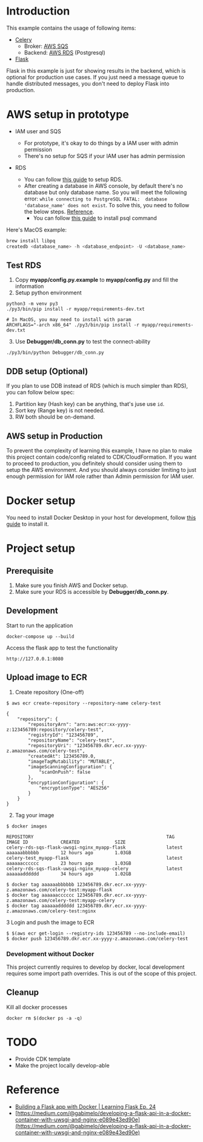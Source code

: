 # Introduction

This example contains the usage of following items:

- [Celery](https://docs.celeryproject.org/en/stable/index.html)
  - Broker: [AWS SQS](https://aws.amazon.com/sqs/)
  - Backend: [AWS RDS](https://aws.amazon.com/rds/) (Postgresql)
- [Flask](https://flask.palletsprojects.com/en/1.1.x/)

Flask in this example is just for showing results in the backend, which is optional for production use cases. If you just need a message queue to handle distributed messages, you don't need to deploy Flask into production.


# AWS setup in prototype

- IAM user and SQS
  - For prototype, it's okay to do things by a IAM user with admin permission
  - There's no setup for SQS if your IAM user has admin permission

- RDS
  - You can follow [this guide](https://docs.aws.amazon.com/AmazonRDS/latest/UserGuide/CHAP_GettingStarted.CreatingConnecting.PostgreSQL.html#) to setup RDS.
  - After creating a database in AWS console, by default there's no database but only database name. So you will meet the following error: `while connecting to PostgreSQL FATAL:  database 'database_name' does not exist`. To solve this, you need to follow the below steps. [Reference](https://stackoverflow.com/questions/17633422/psql-fatal-database-user-does-not-exist).
    - You can follow [this guide](https://blog.timescale.com/tutorials/how-to-install-psql-on-mac-ubuntu-debian-windows/) to install psql command

Here's MacOS example:

```python
brew install libpq
createdb <database_name> -h <database_endpoint> -U <database_name>
```

## Test RDS

1. Copy **myapp/config.py.example** to **myapp/config.py** and fill the information
2. Setup python environment

```
python3 -m venv py3
./py3/bin/pip install -r myapp/requirements-dev.txt

# In MacOS, you may need to install with param
ARCHFLAGS="-arch x86_64" ./py3/bin/pip install -r myapp/requirements-dev.txt
```

3. Use **Debugger/db_conn.py** to test the connect-ability

```
./py3/bin/python Debugger/db_conn.py
```

## DDB setup (Optional)

If you plan to use DDB instead of RDS (which is much simpler than RDS), you can follow below spec:

1. Partition key (Hash key) can be anything, that's juse use `id`.
2. Sort key (Range key) is not needed.
3. RW both should be on-demand.


## AWS setup in Production

To prevent the complexity of learning this example, I have no plan to make this project contain code/config related to CDK/CloudFormation. If you want to proceed to production, you definitely should consider using them to setup the AWS environment. And you should always consider limiting to just enough permission for IAM role rather than Admin permission for IAM user.


# Docker setup

You need to install Docker Desktop in your host for development, follow [this guide](https://docs.docker.com/desktop/) to install it.

# Project setup

## Prerequisite

1. Make sure you finish AWS and Docker setup.
2. Make sure your RDS is accessible by **Debugger/db_conn.py**.

## Development

Start to run the application

```
docker-compose up --build
```

Access the flask app to test the functionality

```
http://127.0.0.1:8080
```

## Upload image to ECR

1. Create repository (One-off)

```
$ aws ecr create-repository --repository-name celery-test

{
    "repository": {
        "repositoryArn": "arn:aws:ecr:xx-yyyy-z:123456789:repository/celery-test",
        "registryId": "123456789",
        "repositoryName": "celery-test",
        "repositoryUri": "123456789.dkr.ecr.xx-yyyy-z.amazonaws.com/celery-test",
        "createdAt": 123456789.0,
        "imageTagMutability": "MUTABLE",
        "imageScanningConfiguration": {
            "scanOnPush": false
        },
        "encryptionConfiguration": {
            "encryptionType": "AES256"
        }
    }
}
```

2. Tag your image

```
$ docker images

REPOSITORY                                                 TAG                 IMAGE ID            CREATED             SIZE
celery-rds-sqs-flask-uwsgi-nginx_myapp-flask               latest              aaaaaabbbbbb        12 hours ago        1.03GB
celery-test_myapp-flask                                    latest              aaaaaacccccc        23 hours ago        1.03GB
celery-rds-sqs-flask-uwsgi-nginx_myapp-celery              latest              aaaaaadddddd        34 hours ago        1.02GB

$ docker tag aaaaaabbbbbb 123456789.dkr.ecr.xx-yyyy-z.amazonaws.com/celery-test:myapp-flask
$ docker tag aaaaaacccccc 123456789.dkr.ecr.xx-yyyy-z.amazonaws.com/celery-test:myapp-celery
$ docker tag aaaaaadddddd 123456789.dkr.ecr.xx-yyyy-z.amazonaws.com/celery-test:nginx
```

3 Login and push the image to ECR

```
$ $(aws ecr get-login --registry-ids 123456789 --no-include-email)
$ docker push 123456789.dkr.ecr.xx-yyyy-z.amazonaws.com/celery-test
```

### Development without Docker

This project currently requires to develop by docker, local development requires some import path overrides. This is out of the scope of this project.


## Cleanup

Kill all docker processes

```
docker rm $(docker ps -a -q)
```


# TODO

- Provide CDK template
- Make the project locally develop-able


# Reference

- [Building a Flask app with Docker | Learning Flask Ep. 24](https://pythonise.com/series/learning-flask/building-a-flask-app-with-docker-compose)
- [https://medium.com/@gabimelo/developing-a-flask-api-in-a-docker-container-with-uwsgi-and-nginx-e089e43ed90e](https://medium.com/@gabimelo/developing-a-flask-api-in-a-docker-container-with-uwsgi-and-nginx-e089e43ed90e) 
